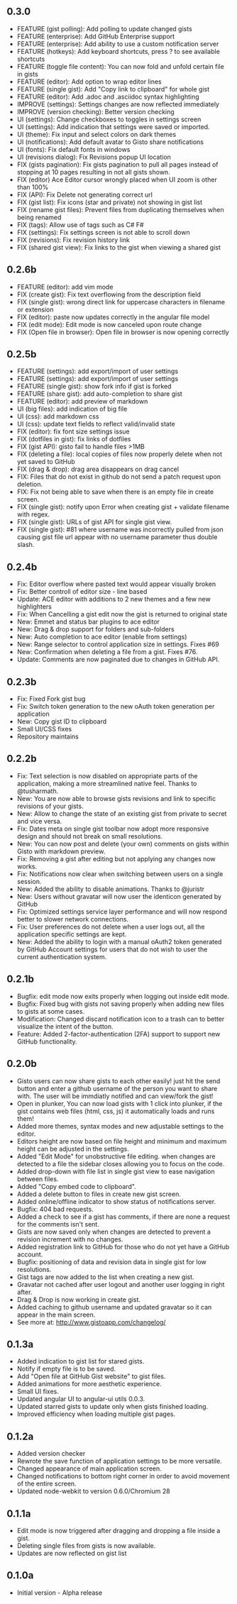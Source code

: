 0.3.0
-----------------
- FEATURE (gist polling): Add polling to update changed gists
- FEATURE (enterprise): Add GitHub Enterprise support
- FEATURE (enterprise): Add ability to use a custom notification server
- FEATURE (hotkeys): Add keyboard shortcuts, press ? to see available shortcuts
- FEATURE (toggle file content): You can now fold and unfold certain file in gists
- FEATURE (editor): Add option to wrap editor lines
- FEATURE (single gist): Add "Copy link to clipboard" for whole gist
- FEATURE (editor): Add .adoc and .asciidoc syntax highlighting
- IMPROVE (settings): Settings changes are now reflected immediately
- IMPROVE (version checking): Better version checking
- UI (settings): Change checkboxes to toggles in settings screen
- UI (settings): Add indication that settings were saved or imported.
- UI (theme): Fix input and select colors on dark themes
- UI (notifications): Add default avatar to Gisto share notifications
- UI (fonts): Fix default fonts in windows
- UI (revisions dialog): Fix Revisions popup UI location
- FIX (gists pagination): Fix gists pagination to pull all pages instead of stopping at 10 pages resulting in not all gists shown.
- FIX (editor) Ace Editor cursor wrongly placed when UI zoom is other than 100%
- FIX (API): Fix Delete not generating correct url
- FIX (gist list): Fix icons (star and private) not showing in gist list
- FIX (rename gist files): Prevent files from duplicating themselves when being renamed
- FIX (tags): Allow use of tags such as C# F#
- FIX (settings): Fix settings screen is not able to scroll down
- FIX (revisions): Fix revision history link
- FIX (shared gist view): Fix links to the gist when viewing a shared gist

0.2.6b
-----------------
- FEATURE (editor): add vim mode
- FIX (create gist): Fix text overflowing from the description field 
- FIX (single gist): wrong direct link for uppercase characters in filename or extension
- FIX (editor): paste now updates correctly in the angular file model
- FIX (edit mode): Edit mode is now canceled upon route change
- FIX (Open file in browser): Open file in browser is now opening correctly

0.2.5b
-----------------
- FEATURE (settings): add export/import of user settings
- FEATURE (settings): add export/import of user settings
- FEATURE (single gist): show fork info if gist is forked
- FEATURE (share gist): add auto-completion to share gist
- FEATURE (editor): add preview of markdown
- UI (big files): add indication of big file
- UI (css): add markdown css
- UI (css): update text fields to reflect valid/invalid state
- FIX (editor): fix font size settings issue
- FIX (dotfiles in gist): fix links of dotfiles
- FIX (gist API): gisto fail to handle files >1MB
- FIX (deleting a file): local copies of files now properly delete when not yet saved to GitHub
- FIX (drag & drop): drag area disappears on drag cancel
- FIX: Files that do not exist in github do not send a patch request upon deletion.
- FIX: Fix not being able to save when there is an empty file in create screen.
- FIX (single gist): notify upon Error when creating gist + validate filename with regex.
- FIX (single gist): URLs of gist API for single gist view.
- FIX (single gist): #81 where username was incorrectly pulled from json causing gist file url appear with no username parameter thus double slash.

0.2.4b
-----------------
- Fix: Editor overflow where pasted text would appear visually broken
- Fix: Better controll of editor size - line based
- Update: ACE editor with additions to 2 new themes and a few new highlighters
- Fix: When Cancelling a gist edit now the gist is returned to original state
- New: Emmet and status bar plugins to ace editor
- New: Drag & drop support for folders and sub-folders
- New: Auto completion to ace editor (enable from settings)
- New: Range selector to control application size in settings. Fixes #69
- New: Confirmation when deleting a file from a gist. Fixes #76.
- Update: Comments are now paginated due to changes in GitHub API.
            
0.2.3b
-----------------
- Fix: Fixed Fork gist bug
- Fix: Switch token generation to the new oAuth token generation per application
- New: Copy gist ID to clipboard
- Small UI/CSS fixes
- Repository maintains

0.2.2b
-----------------
- Fix: Text selection is now disabled on appropriate parts of the application, making a more streamlined native feel. Thanks to @tusharmath.
- New: You are now able to browse gists revisions and link to specific revisions of your gists.
- New: Allow to change the state of an existing gist from private to secret and vice versa.
- Fix: Dates meta on single gist toolbar now adopt more responsive design and should not break on small resolutions.
- New: You can now post and delete (your own) comments on gists within Gisto with markdown preview.
- Fix: Removing a gist after editing but not applying any changes now works.
- Fix: Notifications now clear when switching between users on a single session.
- New: Added the ability to disable animations. Thanks to @juristr
- New: Users without gravatar will now user the identicon generated by GitHub
- Fix: Optimized settings service layer performance and will now respond better to slower network connections.
- Fix: User preferences do not delete when a user logs out, all the application specific settings are kept.
- New: Added the ability to login with a manual oAuth2 token generated by GitHub Account settings for users that do not wish to user the current authentication system.

0.2.1b
-----------------
* Bugfix: edit mode now exits properly when logging out inside edit mode.
* Bugfix: Fixed bug with gists not saving properly when adding new files to gists at some cases.
* Modification: Changed discard notification icon to a trash can to better visualize the intent of the button.
* Feature: Added 2-factor-authentication (2FA) support to support new GitHub functionality.

0.2.0b
-----------------
* Gisto users can now share gists to each other easily! just hit the send button and enter a github username of the person you want to share with. The user will be immdiatly notified and can view/fork the gist!
* Open in plunker, You can now load gists with 1 click into plunker, if the gist contains web files (html, css, js) it automatically loads and runs them!
* Added more themes, syntax modes and new adjustable settings to the editor.
* Editors height are now based on file height and minimum and maximum height can be adjusted in the settings.
* Added "Edit Mode" for unobstructive file editing. when changes are detected to a file the sidebar closes allowing you to focus on the code.
* Added drop-down with file list in single gist view to ease navigation between files.
* Added "Copy embed code to clipboard".
* Added a delete button to files in create new gist screen.
* Added online/offline indicator to show status of notifications server.
* Bugfix: 404 bad requests.
* Added a check to see if a gist has comments, if there are none a request for the comments isn't sent.
* Gists are now saved only when changes are detected to prevent a revision increment with no changes.
* Added registration link to GitHub for those who do not yet have a GitHub account.
* Bugfix: positioning of data and revision data in single gist for low resolutions.
* Gist tags are now added to the list when creating a new gist.
* Gravatar not cached after user logout and another user logging in right after.
* Drag & Drop is now working in create gist.
* Added caching to github username and updated gravatar so it can appear in the main screen.
* See more at: http://www.gistoapp.com/changelog/

0.1.3a
-----------------
* Added indication to gist list for stared gists.
* Notify if empty file is to be saved.
* Add "Open file at GitHub Gist website" to gist files.
* Added animations for more aesthetic experience.
* Small UI fixes.
* Updated angular UI to angular-ui utils 0.0.3.
* Updated starred gists to update only when gists finished loading.
* Improved efficiency when loading multiple gist pages.

0.1.2a
-----------------
* Added version checker
* Rewrote the save function of application settings to be more versatile.
* Changed appearance  of main application screen.
* Changed notifications to bottom right corner in order to avoid movement of the entire screen.
* Updated node-webkit to version 0.6.0/Chromium 28

0.1.1a
------------------
* Edit mode is now triggered after dragging and dropping a file inside a gist.
* Deleting single files from gists is now available.
* Updates are now reflected on gist list

0.1.0a
------------------
* Initial version - Alpha release
